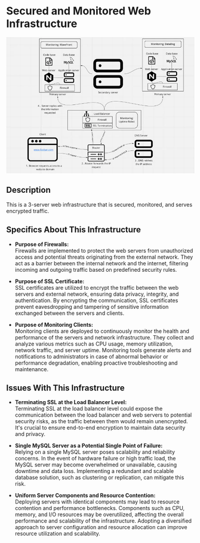 # Secured and Monitored Web Infrastructure

![Image of a secured and monitored infrastructure](Images/2-secured_and_monitored_web_infrastructure.PNG)

## Description

This is a 3-server web infrastructure that is secured, monitored, and serves encrypted traffic.

## Specifics About This Infrastructure

- **Purpose of Firewalls:**  
Firewalls are implemented to protect the web servers from unauthorized access and potential threats originating from the external network. They act as a barrier between the internal network and the internet, filtering incoming and outgoing traffic based on predefined security rules.

- **Purpose of SSL Certificate:**  
SSL certificates are utilized to encrypt the traffic between the web servers and external network, ensuring data privacy, integrity, and authentication. By encrypting the communication, SSL certificates prevent eavesdropping and tampering of sensitive information exchanged between the servers and clients.

- **Purpose of Monitoring Clients:**  
Monitoring clients are deployed to continuously monitor the health and performance of the servers and network infrastructure. They collect and analyze various metrics such as CPU usage, memory utilization, network traffic, and server uptime. Monitoring tools generate alerts and notifications to administrators in case of abnormal behavior or performance degradation, enabling proactive troubleshooting and maintenance.

## Issues With This Infrastructure

- **Terminating SSL at the Load Balancer Level:**  
Terminating SSL at the load balancer level could expose the communication between the load balancer and web servers to potential security risks, as the traffic between them would remain unencrypted. It's crucial to ensure end-to-end encryption to maintain data security and privacy.

- **Single MySQL Server as a Potential Single Point of Failure:**  
Relying on a single MySQL server poses scalability and reliability concerns. In the event of hardware failure or high traffic load, the MySQL server may become overwhelmed or unavailable, causing downtime and data loss. Implementing a redundant and scalable database solution, such as clustering or replication, can mitigate this risk.

- **Uniform Server Components and Resource Contention:**  
Deploying servers with identical components may lead to resource contention and performance bottlenecks. Components such as CPU, memory, and I/O resources may be overutilized, affecting the overall performance and scalability of the infrastructure. Adopting a diversified approach to server configuration and resource allocation can improve resource utilization and scalability.

